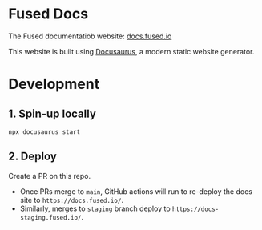 # Fused Docs

The Fused documentatiob website: [docs.fused.io](https://docs.fused.io/)

This website is built using [Docusaurus](https://docusaurus.io/), a modern static website generator.

# Development

## 1. Spin-up locally

```
npx docusaurus start
```

## 2. Deploy

Create a PR on this repo.
- Once PRs merge to `main`, GitHub actions will run to re-deploy the docs site to `https://docs.fused.io/`.
- Similarly, merges to `staging` branch deploy to `https://docs-staging.fused.io/`.
